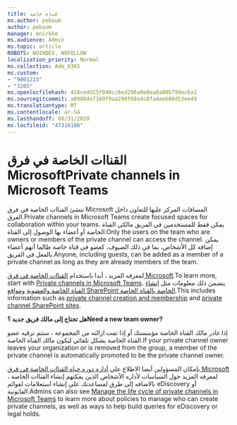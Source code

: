 ```yaml
---
title: قناه خاصه
ms.author: pebaum
author: pebaum
manager: mnirkhe
ms.audience: Admin
ms.topic: article
ROBOTS: NOINDEX, NOFOLLOW
localization_priority: Normal
ms.collection: Adm_O365
ms.custom:
- "9001223"
- "3205"
ms.openlocfilehash: 418cedd25f040cc6ed296a0e8ea8a80579dec6a1
ms.sourcegitcommit: a09884e7169f9aa290f60a4c8fa4eeb80d53ee49
ms.translationtype: MT
ms.contentlocale: ar-SA
ms.lasthandoff: 08/31/2020
ms.locfileid: "47316186"
---
```

# <a name="private-channels-in-microsoft-teams"></a><span data-ttu-id="add7e-102">القناات الخاصة في فرق Microsoft</span><span class="sxs-lookup"><span data-stu-id="add7e-102">Private channels in Microsoft Teams</span></span>

<span data-ttu-id="add7e-103">تنشئ القناات الخاصة في فرق Microsoft المسافات المركز عليها للتعاون داخل الفرق.</span><span class="sxs-lookup"><span data-stu-id="add7e-103">Private channels in Microsoft Teams create focused spaces for collaboration within your teams.</span></span> <span data-ttu-id="add7e-104">يمكن فقط للمستخدمين في الفريق مالكي القناة الخاصة أو أعضاء بها الوصول إلى القناة.</span><span class="sxs-lookup"><span data-stu-id="add7e-104">Only the users on the team who are owners or members of the private channel can access the channel.</span></span> <span data-ttu-id="add7e-105">يمكن إضافة كل الأشخاص، بما في ذلك الضيوف، كعضو في قناة خاصة طالما أنهم أعضاء بالفعل في الفريق.</span><span class="sxs-lookup"><span data-stu-id="add7e-105">Anyone, including guests, can be added as a member of a private channel as long as they are already members of the team.</span></span>

<span data-ttu-id="add7e-106">لمعرفه المزيد ، أبدا باستخدام [القناات الخاصة في فرق Microsoft](https://docs.microsoft.com/MicrosoftTeams/private-channels).</span><span class="sxs-lookup"><span data-stu-id="add7e-106">To learn more, start with [Private channels in Microsoft Teams](https://docs.microsoft.com/MicrosoftTeams/private-channels).</span></span> <span data-ttu-id="add7e-107">يتضمن ذلك معلومات مثل [إنشاء القناة الخاصة والعضوية](https://docs.microsoft.com/MicrosoftTeams/private-channels#private-channel-creation-and-membership) [ومواقع SharePoint الخاصة بالقناة الخاصة](https://docs.microsoft.com/MicrosoftTeams/private-channels#private-channel-sharepoint-sites).</span><span class="sxs-lookup"><span data-stu-id="add7e-107">This includes information such as [private channel creation and membership](https://docs.microsoft.com/MicrosoftTeams/private-channels#private-channel-creation-and-membership) and [private channel SharePoint sites](https://docs.microsoft.com/MicrosoftTeams/private-channels#private-channel-sharepoint-sites).</span></span>

<span data-ttu-id="add7e-108">**هل تحتاج إلى مالك فريق جديد ؟**</span><span class="sxs-lookup"><span data-stu-id="add7e-108">**Need a new team owner?**</span></span>

<span data-ttu-id="add7e-109">إذا غادر مالك القناة الخاصة مؤسستك أو إذا تمت ازالته من المجموعة ، ستتم ترقيه عضو القناة الخاصة بشكل تلقائي ليكون مالك القناة الخاصة.</span><span class="sxs-lookup"><span data-stu-id="add7e-109">If your private channel owner leaves your organization or is removed from the group, a member of the private channel is automatically promoted to be the private channel owner.</span></span>

<span data-ttu-id="add7e-110">بإمكان المسؤولين أيضا الاطلاع علي [أداره دوره حياه القناات الخاصة في فرق Microsoft](https://docs.microsoft.com/MicrosoftTeams/private-channels-life-cycle-management) لمعرفه المزيد حول السياسات لأداره الأشخاص الذين يمكنهم إنشاء القناات الخاصة ، بالاضافه إلى طرق لمساعدتك علي إنشاء استعلامات لقوائم eDiscovery أو القانونية.</span><span class="sxs-lookup"><span data-stu-id="add7e-110">Admins can also see [Manage the life cycle of private channels in Microsoft Teams](https://docs.microsoft.com/MicrosoftTeams/private-channels-life-cycle-management) to learn more about policies to manage who can create private channels, as well as ways to help build queries for eDiscovery or legal holds.</span></span>
